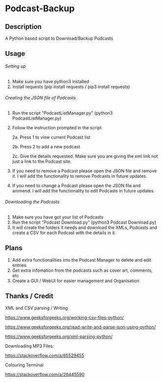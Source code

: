 # Podcast-Backup

## Description
A Python based script to Download/Backup Podcasts


## Usage
###### Setting up
1. Make sure you have python3 installed
2. Install requests (pip install requests  /  pip3 install requests)

###### Creating the JSON file of Podcasts
1. Run the script "PodcastListManager.py" (python3 PodcastListManager.py)
2. Follow the instruction prompted in the script

    2a. Press 1 to view current Podcast list

    2b. Press 2 to add a new podcast

    2c. Give the details requested. Make sure you are giving the xml link not just a link to the Podcast site.

3. If you need to remove a Podcast please open the JSON file and remove it. I will add the functionality to remove Podcasts in future updates.
4. If you need to change a Podcast please open the JSON file and ammend. I will add the functionality to edit Podcasts in future updates.

###### Downloading the Podcasts
1. Make sure you have got your list of Podcasts
2. Run the script "Podcast Download.py"  (python3 Podcast Download.py)
3. It will create the folders it needs and download the XMLs, Podcasts and create a CSV for each Podcast with the details in it.


## Plans
1. Add extra functionalities into the Podcast Manager to delete and edit entries
2. Get extra infomation from the podcasts such as cover art, comments, etc
3. Create a GUI / WebUI for easier management and Organisation


## Thanks / Credit

XML and CSV parsing / Writing

https://www.geeksforgeeks.org/working-csv-files-python/

https://www.geeksforgeeks.org/read-write-and-parse-json-using-python/

https://www.geeksforgeeks.org/xml-parsing-python/


Downloading MP3 Files

https://stackoverflow.com/a/65529455


Colouring Terminal

https://stackoverflow.com/a/26445590